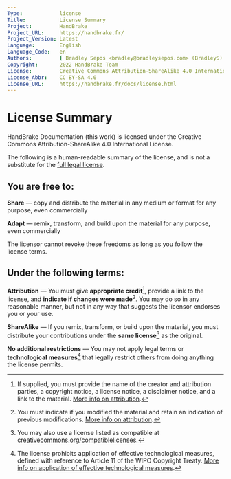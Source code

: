```yaml
---
Type:            license
Title:           License Summary
Project:         HandBrake
Project_URL:     https://handbrake.fr/
Project_Version: Latest
Language:        English
Language_Code:   en
Authors:         [ Bradley Sepos <bradley@bradleysepos.com> (BradleyS) ]
Copyright:       2022 HandBrake Team
License:         Creative Commons Attribution-ShareAlike 4.0 International
License_Abbr:    CC BY-SA 4.0
License_URL:     https://handbrake.fr/docs/license.html
---
```


License Summary
===============

HandBrake Documentation (this work) is licensed under the Creative Commons Attribution-ShareAlike 4.0 International License.

The following is a human-readable summary of the license, and is not a substitute for the [full legal license](license-cc-by-sa-4.0.html).

## You are free to:

**Share** — copy and distribute the material in any medium or format for any purpose, even commercially

**Adapt** — remix, transform, and build upon the material for any purpose, even commercially

The licensor cannot revoke these freedoms as long as you follow the license terms.

## Under the following terms:

**Attribution** — You must give **appropriate credit**[^appropriate-credit], provide a link to the license, and **indicate if changes were made**[^indicate-changes]. You may do so in any reasonable manner, but not in any way that suggests the licensor endorses you or your use.

**ShareAlike** — If you remix, transform, or build upon the material, you must distribute your contributions under the **same license**[^same-license] as the original.

**No additional restrictions** — You may not apply legal terms or **technological measures**[^technological-measures] that legally restrict others from doing anything the license permits.

[^appropriate-credit]: If supplied, you must provide the name of the creator and attribution parties, a copyright notice, a license notice, a disclaimer notice, and a link to the material. [More info on attribution](https://wiki.creativecommons.org/wiki/Best_practices_for_attribution).

[^indicate-changes]: You must indicate if you modified the material and retain an indication of previous modifications. [More info on attribution](https://wiki.creativecommons.org/wiki/Best_practices_for_attribution).

[^same-license]: You may also use a license listed as compatible at [creativecommons.org/compatiblelicenses](https://creativecommons.org/compatiblelicenses).

[^technological-measures]: The license prohibits application of effective technological measures, defined with reference to Article 11 of the WIPO Copyright Treaty. [More info on application of effective technological measures](https://wiki.creativecommons.org/wiki/License_Versions#Application_of_effective_technological_measures_by_users_of_CC-licensed_works_prohibited).
